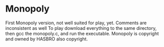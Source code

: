 # Monopoly
First Monopoly version, not well suited for play, yet. Comments are inconsistent as well
To play download everything to the same directory, then gcc the monopoly.c, and run the executable.
Monopoly is copyright and owned by HASBRO also copyright.
